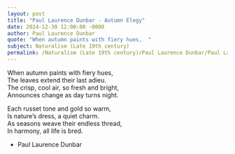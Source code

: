 ```yaml
---
layout: post
title: "Paul Laurence Dunbar - Autumn Elegy"
date: 2024-12-30 12:00:00 -0000
author: Paul Laurence Dunbar
quote: "When autumn paints with fiery hues,  "
subject: Naturalism (Late 19th century)
permalink: /Naturalism (Late 19th century)/Paul Laurence Dunbar/Paul Laurence Dunbar - Autumn Elegy
---
```


When autumn paints with fiery hues,  
The leaves extend their last adieu.  
The crisp, cool air, so fresh and bright,  
Announces change as day turns night.  

Each russet tone and gold so warm,  
Is nature’s dress, a quiet charm.  
As seasons weave their endless thread,  
In harmony, all life is bred.

- Paul Laurence Dunbar

